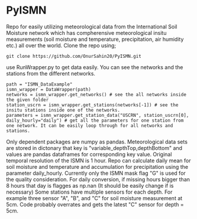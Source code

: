 # PyISMN
Repo for easily utilizing meteorological data from the International Soil Moisture network which has compherensive meteorological insitu measurements (soil moisture and temperature, precipitation, air humidity etc.) all over the world. 
Clone the repo using;
```
git clone https://github.com/OnurSahin20/PyISMN.git
```
use RunWrapper.py to get data easily. You can see the networks and the stations from the different networks.

```
path = "ISMN_DataExample"
ismn_wrapper = DataWrapper(path)
networks = ismn_wrapper.get_networks() # see the all networks inside the given folder
station_uscrn = ismn_wrapper.get_stations(networks[-1]) # see the insitu stations inside one of the networks.
parameters = ismn_wrapper.get_station_data("USCRN", station_uscrn[0], daily_hourly="daily") # get all the parameters for one station from one network. It can be easily loop through for all networks and stations. 
```
Only dependent packages are numpy as pandas.
Meteorological data sets are stored in dictonary that key is "variable_depthTop,depthBottom" and values are pandas dataframes for corresponding key value.
Original temporal resolution of the ISMN is 1 hour. Repo can calculate daily mean for soil moisture and temperature and accumulation for precipitation using the parameter daily_hourly. 
Currently only the ISMN mask flag "G" is used for the quality consideration.
For daily conversion, if missing hours bigger than 8 hours that day is flagges as np.nan (It should be easily change if is necessary)
Some stations have multiple sensors for each depth. For example three sensor "A", "B", and "C" for soil moisture measurement at  5cm. Code probably overrates and gets the latest "C" sensor for depth = 5cm. 



